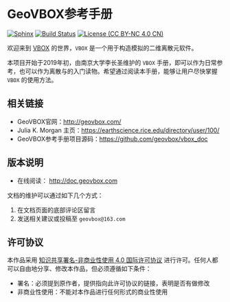 # GeoVBOX参考手册

[![Sphinx](https://img.shields.io/badge/Powered%20by-Sphinx-orange.svg)](http://www.sphinx-doc.org/)
[![Build Status](https://travis-ci.org/geovbox/vbox_doc.svg?branch=master)](https://travis-ci.org/geovbox/vbox_doc)
[![License (CC BY-NC 4.0 CN)](https://img.shields.io/badge/license-CC%20BY--NC%204.0-red.svg)](http://creativecommons.org/licenses/by-nc/4.0/)

欢迎来到 [VBOX](http://geovbox.com/) 的世界，`VBOX` 是一个用于构造模拟的二维离散元软件。

本项目开始于2019年初，由南京大学李长圣维护的 `VBOX` 手册，即可以作为日常参考，也可以作为离散与的入门读物。希望通过阅读本手册，能够让用户尽快掌握 `VBOX` 的使用方法。

## 相关链接

- GeoVBOX官网：http://geovbox.com/
- Julia K. Morgan 主页：https://earthscience.rice.edu/directory/user/100/
- GeoVBOX参考手册项目源码：https://github.com/geovbox/vbox_doc


## 版本说明

- 在线阅读： http://doc.geovbox.com

文档的维护可以通过如下几个方式：

1. 在文档页面的底部评论区留言
2. 发送相关建议或投稿至 `geovbox@163.com`




## 许可协议

本作品采用 [知识共享署名-非商业性使用 4.0 国际许可协议](http://creativecommons.org/licenses/by-nc/4.0/) 进行许可。任何人都可以自由地分享、修改本作品，但必须遵循如下条件：

- 署名：必须提到原作者，提供指向此许可协议的链接，表明是否有做修改
- 非商业性使用：不能对本作品进行任何形式的商业性使用
